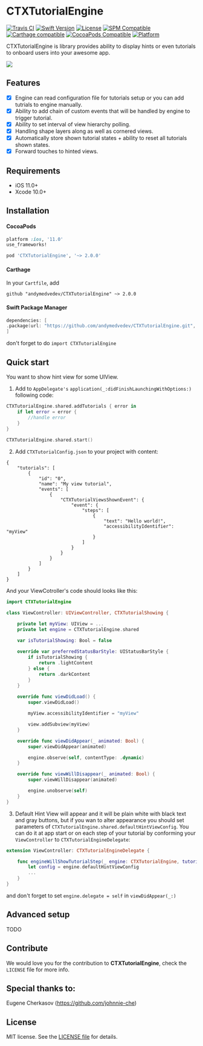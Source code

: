 CTXTutorialEngine
========

[![Travis CI](https://travis-ci.org/andymedvedev/CTXTutorialEngine.svg?branch=master)](https://travis-ci.org/andymedvedev/CTXTutorialEngine)
[![Swift Version](https://img.shields.io/badge/Swift-5.2-F16D39.svg?style=flat)](https://developer.apple.com/swift)
[![License](https://img.shields.io/cocoapods/l/CTXTutorialEngine.svg?style=flat)](http://cocoapods.org/pods/CTXTutorialEngine)
[![SPM Compatible](https://img.shields.io/badge/SPM-compatible-brightgreen)](https://img.shields.io/badge/SPM-compatible-brightgreen)
[![Carthage compatible](https://img.shields.io/badge/Carthage-compatible-4BC51D.svg?style=flat)](https://github.com/Carthage/Carthage)
[![CocoaPods Compatible](https://img.shields.io/cocoapods/v/CTXTutorialEngine.svg)](https://img.shields.io/cocoapods/v/CTXTutorialEngine.svg)
[![Platform](https://img.shields.io/cocoapods/p/CTXTutorialEngine.svg?style=flat)](http://cocoapods.org/pods/CTXTutorialEngine)

CTXTutorialEngine is library provides ability to display hints or even tutorials to onboard users into your awesome app.

![](https://media.giphy.com/media/qlazlEQ03fsv3z4nLU/giphy.gif)

## Features

- [x] Engine can read configuration file for tutorials setup or you can add tutrials to engine manually.
- [x] Ability to add chain of custom events that will be handled by engine to trigger tutorial.
- [x] Ability to set interval of view hierarchy polling.
- [x] Handling shape layers along as well as cornered views.
- [x] Automatically store shown tutorial states + ability to reset all tutorials shown states.
- [x] Forward touches to hinted views.

## Requirements

- iOS 11.0+
- Xcode 10.0+

## Installation

#### CocoaPods

```ruby
platform :ios, '11.0'
use_frameworks!

pod 'CTXTutorialEngine', '~> 2.0.0'
```

#### Carthage

In your `Cartfile`, add
```
github "andymedvedev/CTXTutorialEngine" ~> 2.0.0
```

#### Swift Package Manager

```swift
dependencies: [
.package(url: "https://github.com/andymedvedev/CTXTutorialEngine.git", .upToNextMajor(from: "2.0.0")))
]
```

don't forget to do `import CTXTutorialEngine`

## Quick start
You want to show hint view for some UIView.

1. Add to `AppDelegate's` `application(_:didFinishLaunchingWithOptions:)` following code:
```swift
CTXTutorialEngine.shared.addTutorials { error in
    if let error = error {
        //handle error
    }
}
    
CTXTutorialEngine.shared.start()
```
2. Add `CTXTutorialConfig.json` to your project with content:
```
{
    "tutorials": [
        {
            "id": "0",
            "name": "My view tutorial",
            "events": [
                {
                    "CTXTutorialViewsShownEvent": {
                        "event": {
                            "steps": [
                                {
                                    "text": "Hello world!",
                                    "accessibilityIdentifier": "myView"
                                }
                            ]
                        }
                    }
                }
            ]
        }
    ]
}
```

And your ViewCotroller's code should looks like this:

``` swift
import CTXTutorialEngine

class ViewController: UIViewController, CTXTutorialShowing {

    private let myView: UIView = ...
    private let engine = CTXTutorialEngine.shared

    var isTutorialShowing: Bool = false
    
    override var preferredStatusBarStyle: UIStatusBarStyle {
        if isTutorialShowing {
            return .lightContent
        } else {
            return .darkContent
        }
    }
    
    override func viewDidLoad() {
        super.viewDidLoad()

        myView.accessibilityIdentifier = "myView"

        view.addSubview(myView)
    }

    override func viewDidAppear(_ animated: Bool) {
        super.viewDidAppear(animated)

        engine.observe(self, contentType: .dynamic)
    }

    override func viewWillDisappear(_ animated: Bool) {
        super.viewWillDisappear(animated)

        engine.unobserve(self)
    }
}
```

3. Default Hint View will appear and it will be plain white with black text and gray buttons,
but if you wan to alter appearance you should set parameters of `CTXTutorialEngine.shared.defaultHintViewConfig`.
You can do it at app start or on each step of your tutorial by conforming your `ViewController` to `CTXTutorialEngineDelegate`:
```swift
extension ViewController: CTXTutorialEngineDelegate {

    func engineWillShowTutorialStep(_ engine: CTXTutorialEngine, tutorial: CTXTutorial, with stepInfo: CTXTutorialStepPresentationInfo) {
        let config = engine.defaultHintViewConfig
        ...
    }
}
```

and don't forget to set `engine.delegate = self` in `viewDidAppear(_:)`


## Advanced setup
TODO

## Contribute

We would love you for the contribution to **CTXTutorialEngine**, check the ``LICENSE`` file for more info.

## Special thanks to:

Eugene Cherkasov (https://github.com/johnnie-che)

## License

MIT license. See the [LICENSE file](LICENSE.txt) for details.
